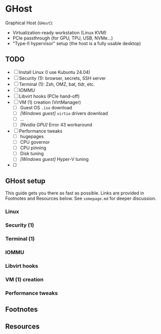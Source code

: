 # GHost

Graphical Host (`GHost`):
- Virtualization-ready workstation (Linux KVM)
- PCIe passthrough (for GPU, TPU, USB, NVMe…)
- "Type-II hypervisor" setup (the host is a fully usable desktop)

<!--
> [!Tip]
> See the "Server Host" (`SHost`) repository for the headless variant, without graphical DE on the host (closer to a "Type-I hypervisor"). Note that both GHost & SHost allow for graphical guests.
-->

## TODO

- [ ] Install Linux (I use Kubuntu 24.04)
- [ ] Security (1): browser, secrets, SSH server
- [ ] Terminal (1): Zsh, OMZ, bat, tldr, etc.
- [ ] IOMMU
- [ ] Libvirt hooks (PCIe hand-off)
- [ ] VM (1) creation (VirtManager)
    - [ ] Guest OS `.iso` download
    - [ ] *\[Windows guest\]* `virtio` drivers download
    - [ ] …
    - [ ] *\[Nvidia GPU\]* Error 43 workaround
- [ ] Performance tweaks
    - [ ] hugepages
    - [ ] CPU governor
    - [ ] CPU pinning
    - [ ] Disk tuning
    - [ ] *\[Windows guest\]* Hyper-V tuning
- [ ] 

## GHost setup

This guide gets you there as fast as possible. Links are provided in Footnotes and Resources below. See `somepage.md` for deeper discussion.

### Linux


### Security (1)

### Terminal (1)

### IOMMU

### Libvirt hooks

### VM (1) creation

### Performance tweaks











## Footnotes





## Resources



